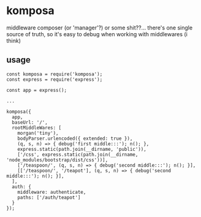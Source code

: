 # komposa
middleware composer (or 'manager'?) or some shit??... there's one single source of truth, so it's easy to debug when working with middlewares (i think)

## usage
```
const komposa = require('komposa');
const express = require('express');

const app = express();

...

komposa({
  app,
  baseUrl: '/',
  rootMiddleWares: [
    morgan('tiny'),
    bodyParser.urlencoded({ extended: true }),
    (q, s, n) => { debug('first middle:::'); n(); },
    express.static(path.join(__dirname, 'public')),
    ['/css', express.static(path.join(__dirname, 'node_modules/bootstrap/dist/css'))],
    ['/teaspoon/', (q, s, n) => { debug('second middle:::'); n(); }],
    [['/teaspoon/', '/teapot'], (q, s, n) => { debug('second middle:::'); n(); }],
  ],
  auth: {
    middleware: authenticate,
    paths: ['/auth/teapot']
  }
});

```